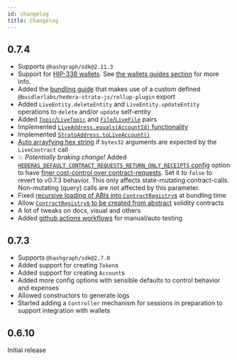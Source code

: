 ```yaml
---
id: changelog
title: Changelog
---
```


## 0.7.4
* Supports `@hashgraph/sdk@2.11.3`
* Support for [HIP-338 wallets](https://hips.hedera.com/hip/hip-338). See [the wallets guides section](./guides/wallet.md) for more info.
* Added the [bundling guide](./guides//bundling.md) that makes use of a custom defined `@buidlerlabs/hedera-strato-js/rollup-plugin` export
* Added `LiveEntity.deleteEntity` and `LiveEntity.updateEntity` operations to `delete` and/or `update` self-entity
* Added [`Topic`/`LiveTopic`](./guides/entities/topic.md) and [`File`/`LiveFile`](./guides/entities/file.md) pairs
* Implemented [`LiveAddress.equals(AccountId)` functionality](https://github.com/buidler-labs/hedera-strato-js/issues/34)
* Implemented [`StratoAddress.toLiveAccount()`](https://github.com/buidler-labs/hedera-strato-js/issues/49)
* [Auto arrayfying hex string](https://github.com/buidler-labs/hedera-strato-js/issues/40) if `bytes32` arguments are expected by the `LiveContract` call
* 💥 *Potentially braking change!* Added [`HEDERAS_DEFAULT_CONTRACT_REQUESTS_RETURN_ONLY_RECEIPTS` config](./configuration.md) option to have [finer cost-control over contract-requests](https://github.com/buidler-labs/hedera-strato-js/issues/48). Set it to `false` to revert to v0.7.3 behavior. This only affects state-mutating contract-calls. Non-mutating (query) calls are not affected by this parameter.
* Fixed [recursive loading of ABIs into `ContractRegistry`s](https://github.com/buidler-labs/hedera-strato-js/issues/50) at bundling time
* Allow [`ContractRegistry`s to be created from abstract](https://github.com/buidler-labs/hedera-strato-js/issues/54) solidity contracts
* A lot of tweaks on docs, visual and others
* Added [github actions workflows](https://github.com/buidler-labs/hedera-strato-js/actions) for manual/auto testing

## 0.7.3
* Supports `@hashgraph/sdk@2.7.0`
* Added support for creating `Token`s
* Added support for creating `Account`s
* Added more config options with sensible defaults to control behavior and expenses
* Allowed constructors to generate logs
* Started adding a `Controller` mechanism for sessions in preparation to support integration with wallets

## 0.6.10
Initial release